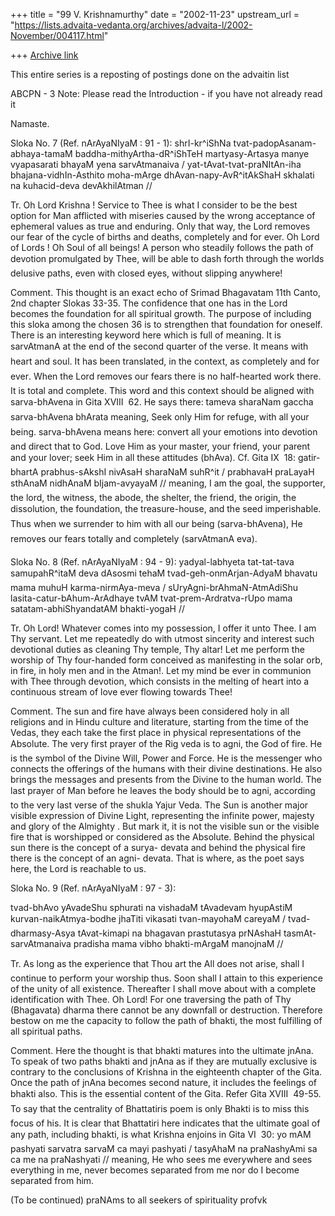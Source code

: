 +++
title = "99 V. Krishnamurthy"
date = "2002-11-23"
upstream_url = "https://lists.advaita-vedanta.org/archives/advaita-l/2002-November/004117.html"

+++
[Archive link](https://lists.advaita-vedanta.org/archives/advaita-l/2002-November/004117.html)

This entire series is a reposting of postings done on the advaitin list

ABCPN - 3
Note: Please read the Introduction  - if you have not already read it

Namaste.

Sloka No. 7 (Ref. nArAyaNIyaM : 91 - 1):
shrI-kr^iShNa tvat-padopAsanam-abhaya-tamaM baddha-mithyArtha-dR^iShTeH
martyasy-Artasya manye vyapasarati bhayaM yena sarvAtmanaiva /
yat-tAvat-tvat-praNItAn-iha bhajana-vidhIn-Asthito moha-mArge
dhAvan-napy-AvR^itAkShaH skhalati na kuhacid-deva devAkhilAtman //

Tr. Oh Lord Krishna ! Service to Thee is what I consider to be the best
option for Man afflicted with miseries caused by the wrong acceptance of
ephemeral values as true and enduring. Only that way, the Lord removes our
fear of the cycle of births and deaths, completely and for ever. Oh Lord
of Lords ! Oh Soul of all beings! A person who steadily follows the path
of devotion promulgated by Thee, will be able to dash forth through the
worlds delusive paths, even with closed eyes, without slipping anywhere!

Comment. This thought is an exact echo of Srimad Bhagavatam 11th Canto,
2nd chapter Slokas 33-35. The confidence that one has in the Lord becomes
the foundation for all spiritual growth. The purpose of including this
sloka among the chosen 36 is to strengthen that foundation for oneself.
There is an interesting keyword here which is full of meaning. It
is sarvAtmanA at the end of the second quarter of the verse. It
means with heart and soul. It has been translated, in the context,
as completely and for ever. When the Lord removes our fears there is no
half-hearted work there. It is total and complete. This word and this
context should be aligned with sarva-bhAvena in Gita XVIII  62. He says
there:
tameva sharaNam gaccha sarva-bhAvena bhArata
meaning, Seek only Him for refuge, with all your being.
sarva-bhAvena means here: convert all your emotions into devotion and
direct that to God. Love Him as your master, your friend, your parent and
your lover; seek Him in all these attitudes (bhAva). Cf. Gita IX  18:
gatir-bhartA prabhus-sAkshI nivAsaH sharaNaM suhR^it /
prabhavaH praLayaH sthAnaM nidhAnaM bIjam-avyayaM //
meaning, I am the goal, the supporter, the lord, the witness, the abode,
the shelter, the friend, the origin, the dissolution, the foundation, the
treasure-house, and the seed imperishable. Thus when we surrender to
him with all our being (sarva-bhAvena), He removes our fears totally
and completely (sarvAtmanA eva).

Sloka No. 8 (Ref. nArAyaNIyaM : 94 - 9):
yadyal-labhyeta  tat-tat-tava samupahR^itaM deva dAsosmi tehaM
tvad-geh-onmArjan-AdyaM bhavatu mama muhuH karma-nirmAya-meva  /
sUryAgni-brAhmaN-AtmAdiShu lasita-catur-bAhum-ArAdhaye tvAM
tvat-prem-Ardratva-rUpo mama satatam-abhiShyandatAM bhakti-yogaH //

Tr. Oh Lord! Whatever comes into my possession, I offer it unto Thee. I am
Thy servant. Let me repeatedly do with utmost sincerity and interest such
devotional duties as cleaning Thy temple, Thy altar! Let me perform the
worship of Thy four-handed form conceived as manifesting in the solar orb,
in fire, in holy men and in the Atman!. Let my mind be ever in communion
with Thee through devotion, which consists in the melting of heart into a
continuous stream of love ever flowing towards Thee!

Comment.  The sun and fire have always been considered holy in all
religions and in Hindu culture and literature, starting from the time of
the Vedas, they each take the first place in physical representations of
the Absolute. The very first prayer of the Rig veda is to agni, the God
of fire. He  is the symbol of the Divine Will, Power and Force. He  is the
messenger who connects the offerings of the humans with their divine
destinations. He also brings the messages and presents from the Divine to
the human world. The last prayer of Man before he leaves the body should
be to agni, according to the very last verse of the shukla Yajur Veda.
The Sun is another major visible expression of Divine Light, representing
the infinite power, majesty and glory of the Almighty . But mark it, it is
not the visible sun or the visible fire that is worshipped or considered
as the Absolute. Behind the physical sun there is the concept of a surya-
devata and behind the physical fire there is the concept of an agni-
devata.  That is where, as the poet says here, the Lord is reachable to us.

Sloka No. 9 (Ref. nArAyaNIyaM : 97 - 3):

tvad-bhAvo yAvadeShu sphurati na vishadaM tAvadevam hyupAstiM
kurvan-naikAtmya-bodhe jhaTiti vikasati tvan-mayohaM careyaM /
tvad-dharmasy-Asya tAvat-kimapi na bhagavan prastutasya prNAshaH
tasmAt-sarvAtmanaiva pradisha mama vibho bhakti-mArgaM manojnaM //

Tr. As long as the experience that Thou art the All does not arise,
shall I continue to perform your worship thus. Soon shall I attain to this
experience of the unity of all existence. Thereafter I shall move about
with a complete identification with Thee. Oh Lord! For one traversing the
path of Thy (Bhagavata) dharma there cannot be any downfall or
destruction. Therefore bestow on me the capacity to follow the path of
bhakti, the most fulfilling of all spiritual paths.

Comment.  Here the thought is that bhakti matures into the ultimate jnAna.
To speak of  two paths bhakti and jnAna as if they are mutually exclusive
is contrary to the conclusions of Krishna in the eighteenth chapter of the
Gita. Once the path of jnAna becomes second nature, it includes the
feelings of bhakti also. This is the essential content of the Gita. Refer
Gita XVIII  49-55. To say that the centrality of Bhattatiris poem is
only Bhakti is to miss this focus of his. It is clear that Bhattatiri here
indicates that the ultimate goal of any path, including bhakti, is what
Krishna enjoins in  Gita VI  30:
yo mAM pashyati sarvatra sarvaM ca mayi pashyati /
tasyAhaM na praNashyAmi sa ca me na praNashyati //
meaning, He who sees me everywhere and sees everything in me, never
becomes separated from me nor do I become separated from him.

(To be continued)
praNAms to all seekers of spirituality
profvk

